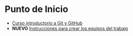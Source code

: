 # Punto de Inicio

- [Curso introductorio a Git y GitHub](https://github.com/oscarperpinan/intro_github/raw/master/intro_github.pdf)
- **NUEVO** [Instrucciones para crear los equipos del trabajo](https://github.com/aigora/punto_inicio/wiki/C%C3%B3mo-comenzar-con-el-trabajo-en-grupo-en-GitHub)

